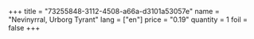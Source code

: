 +++
title = "73255848-3112-4508-a66a-d3101a53057e"
name = "Nevinyrral, Urborg Tyrant"
lang = ["en"]
price = "0.19"
quantity = 1
foil = false
+++
